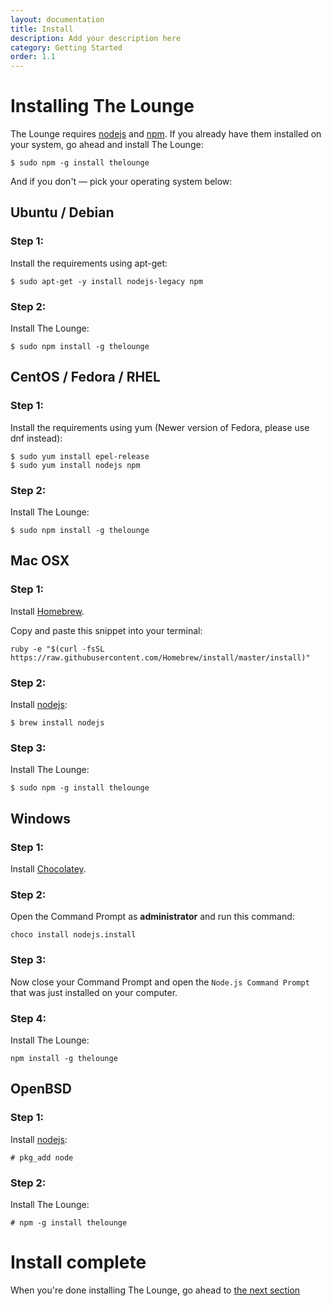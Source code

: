 ```yaml
---
layout: documentation
title: Install
description: Add your description here
category: Getting Started
order: 1.1
---
```


# Installing The Lounge

The Lounge requires [nodejs](https://nodejs.org/) and [npm](https://www.npmjs.org/). If you already have them installed on your system, go ahead and install The Lounge:

```
$ sudo npm -g install thelounge
```

And if you don't &mdash; pick your operating system below:

## Ubuntu / Debian

### Step 1:

Install the requirements using apt-get:

```
$ sudo apt-get -y install nodejs-legacy npm
```

### Step 2:

Install The Lounge:

```
$ sudo npm install -g thelounge
```

## CentOS / Fedora / RHEL

### Step 1:

Install the requirements using yum (Newer version of Fedora, please use dnf instead):

```
$ sudo yum install epel-release
$ sudo yum install nodejs npm
```

### Step 2:

Install The Lounge:

```
$ sudo npm install -g thelounge
```

## Mac OSX

### Step 1:

Install [Homebrew](http://brew.sh/).

Copy and paste this snippet into your terminal:

```
ruby -e "$(curl -fsSL https://raw.githubusercontent.com/Homebrew/install/master/install)"
```

### Step 2:

Install [nodejs](https://nodejs.org):

```
$ brew install nodejs
```

### Step 3:

Install The Lounge:

```
$ sudo npm -g install thelounge
```

## Windows

### Step 1:

Install [Chocolatey](https://chocolatey.org/).

### Step 2:

Open the Command Prompt as __administrator__ and run this command:

```
choco install nodejs.install
```

### Step 3:

Now close your Command Prompt and open the `Node.js Command Prompt` that was just installed on your computer.

### Step 4:

Install The Lounge:

```
npm install -g thelounge
```

## OpenBSD

### Step 1:

Install [nodejs](https://nodejs.org):

```
# pkg_add node
```

### Step 2:

Install The Lounge:

```
# npm -g install thelounge
```

# Install complete

When you're done installing The Lounge, go ahead to [the next section](/docs/getting_started/usage.html)
